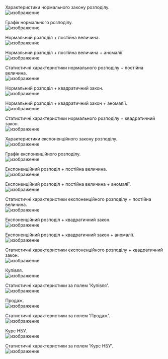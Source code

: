 Характеристики нормального закону розподілу.<br>
![изображение](https://github.com/user-attachments/assets/2699b59d-32f7-44b8-a06d-0111dd53e0ed)

Графік нормального розподілу.<br>
![изображение](https://github.com/user-attachments/assets/ea024ea4-f0ce-407f-bd7c-ab94b5502901)

Нормальний розподіл + постійна величина.<br>
![изображение](https://github.com/user-attachments/assets/18d56c2b-8b05-4309-b266-61879fe85459)

Нормальний розподіл + постійна величина + аномалії.<br>
![изображение](https://github.com/user-attachments/assets/0cf292a9-aee6-4749-b57b-4b6ad9b0cf7a)

Статистичні характеристики нормального розподілу + постійна величина.<br>
![изображение](https://github.com/user-attachments/assets/7034edec-dd32-45a8-be26-4f28e8829e1d)

Нормальний розподіл + квадратичний закон.<br>
![изображение](https://github.com/user-attachments/assets/b087ee5c-1adf-449d-bf4a-90bb4155f03c)

Нормальний розподіл + квадратичний закон + аномалії.<br>
![изображение](https://github.com/user-attachments/assets/eb8a5f38-00f7-422e-8e4d-9dfd586583fe)

Статистичні характеристики нормального розподілу + квадратичний закон.<br>
![изображение](https://github.com/user-attachments/assets/33c66192-9f5a-424a-91a0-bd8705732555)

Характеристики експоненційного закону розподілу.<br>
![изображение](https://github.com/user-attachments/assets/e91a6468-1892-4be7-ac2c-d7596cfc31ef)

Графік експоненційного розподілу.<br>
![изображение](https://github.com/user-attachments/assets/91d3d20b-9374-41f5-bf79-2ed435652bb8)

Експоненційний розподіл + постійна величина.<br>
![изображение](https://github.com/user-attachments/assets/7739db4d-831b-4b15-a2eb-552e0e546ede)

Експоненційний розподіл + постійна величина + аномалії.<br>
![изображение](https://github.com/user-attachments/assets/9a3769c4-5a36-40d7-8f76-d4b78029e82f)

Статистичні характеристики експоненційного розподілу + постійна величина.<br>
![изображение](https://github.com/user-attachments/assets/77356670-b357-4fb3-a678-9bcb4e6d4ac2)

Експоненційний розподіл + квадратичний закон.<br>
![изображение](https://github.com/user-attachments/assets/4a037a93-0964-42e9-8f32-43127c886487)

Експоненційний розподіл + квадратичний закон + аномалії.<br>
![изображение](https://github.com/user-attachments/assets/ff233d3f-fcf1-4022-a052-8bc7f4bea873)

Статистичні характеристики експоненційного розподілу + квадратичний закон.<br>
![изображение](https://github.com/user-attachments/assets/a98e86eb-4e10-4f87-a82f-cc8db42e0e0b)

Купівля.<br>
![изображение](https://github.com/user-attachments/assets/c29ffccf-376d-49b6-8da0-b9d69816d899)

Статистичні характеристики за полем 'Купівля'.<br>
![изображение](https://github.com/user-attachments/assets/3e6f5ce8-da8a-45e6-bffb-f3f9147b6040)

Продаж.<br>
![изображение](https://github.com/user-attachments/assets/b94abc62-817e-4877-8cfe-02b5573afb9a)

Статистичні характеристики за полем 'Продаж'.<br>
![изображение](https://github.com/user-attachments/assets/3169e904-d37c-4575-a3d3-82fe6a0156e0)

Курс НБУ.<br>
![изображение](https://github.com/user-attachments/assets/d8a00619-6eed-404d-b92b-1da3473153b4)

Статистичні характеристики за полем 'Курс НБУ'.<br>
![изображение](https://github.com/user-attachments/assets/b71214d7-953d-4891-8d36-784bf847ee09)
